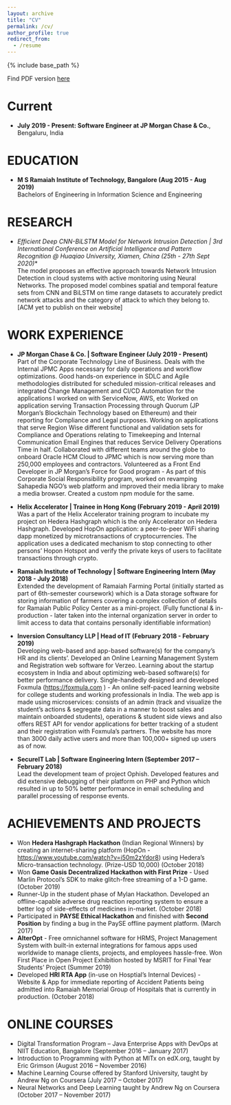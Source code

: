 ```yaml
---
layout: archive
title: "CV"
permalink: /cv/
author_profile: true
redirect_from:
  - /resume
---
```


{% include base_path %}

Find PDF version [here](https://jaysinha.me/files/resume_jay_sinha.pdf)

Current
======
* **July 2019 - Present: Software Engineer at JP Morgan Chase & Co.**, Bengaluru, India
  
  

EDUCATION 
======
* **M S Ramaiah Institute of Technology, Bangalore (Aug 2015 - Aug 2019)**\
Bachelors of Engineering in Information Science and Engineering	


RESEARCH
======
* **Efficient Deep CNN-BiLSTM Model for Network Intrusion Detection* | 3rd International Conference on Artificial Intelligence and Pattern Recognition @ Huaqiao University, Xiamen, China (25th - 27th Sept 2020)**\
The model proposes an effective approach towards Network Intrusion Detection in cloud systems with active monitoring using Neural Networks. The proposed model combines spatial and temporal feature sets from CNN and BiLSTM on time range datasets to accurately predict network attacks and the category of attack to which they belong to. [ACM yet to publish on their website]


WORK EXPERIENCE
======
* **JP Morgan Chase & Co. | Software Engineer (July 2019 - Present)**\
Part of the Corporate Technology Line of Business. Deals with the Internal JPMC Apps necessary for daily operations and workflow optimizations. Good hands-on experience in SDLC and Agile methodologies distributed for scheduled mission-critical releases and integrated Change Management and CI/CD Automation for the applications I worked on with ServiceNow, AWS, etc
Worked on application serving Transaction Processing through Quorum (JP Morgan’s Blockchain Technology based on Ethereum) and their reporting for Compliance and Legal purposes.
Working on applications that serve Region Wise different functional and validation sets for Compliance and Operations relating to Timekeeping and Internal Communication Email Engines that reduces Service Delivery Operations Time in half.
Collaborated with different teams around the globe to onboard Oracle HCM Cloud to JPMC which is now serving more than 250,000 employees and contractors. 
Volunteered as a Front End Developer in JP Morgan’s Force for Good program - As part of this Corporate Social Responsibility program, worked on revamping Sahapedia NGO’s web platform and improved their media library to make a media browser. Created a custom npm module for the same.

* **Helix Accelerator | Trainee in Hong Kong (February 2019 - April 2019)**\
Was a part of the Helix Accelerator training program to incubate my project on Hedera Hashgraph which is the only Accelerator on Hedera Hashgraph. Developed HopOn application: a peer-to-peer WiFi sharing dapp monetized by microtransactions of cryptocurrencies. The application uses a dedicated mechanism to stop connecting to other persons’ Hopon Hotspot and verify the private keys of users to facilitate transactions through crypto. 

* **Ramaiah Institute of Technology | Software Engineering Intern (May 2018 - July 2018)**\
Extended the development of Ramaiah Farming Portal (initially started as part of 6th-semester coursework) which is a Data storage software for storing information of farmers covering a complex collection of details for Ramaiah Public Policy Center as a mini-project. (Fully functional & in-production - later taken into the internal organization server in order to limit access to data that contains personally identifiable information)


* **Inversion Consultancy LLP | Head of IT (February 2018 - February 2019)**\
Developing web-based and app-based software(s) for the company’s HR and its clients’.
Developed an Online Learning Management System and Registration web software for Verzeo.
Learning about the startup ecosystem in India and about optimizing web-based software(s) for better performance delivery.
Single-handedly designed and developed Foxmula (https://foxmula.com ) - An online self-paced learning website for college students and working professionals in India. The web app is made using microservices: consists of an admin (track and visualize the student’s actions & segregate data in a manner to boost sales and maintain onboarded students), operations & student side views and also offers REST API for vendor applications for better tracking of a student and their registration with Foxmula’s partners. The website has more than 3000 daily active users and more than 100,000+ signed up users as of now.

* **SecureIT Lab | Software Engineering Intern (September 2017 – February 2018)**\
Lead the development team of project Ophish.
Developed features and did extensive debugging of their platform on PHP and Python which resulted in up to 50% better performance in email scheduling and parallel processing of response events.

ACHIEVEMENTS AND PROJECTS 
======
* Won **Hedera Hashgraph Hackathon** (Indian Regional Winners) by creating an internet-sharing platform (HopOn - https://www.youtube.com/watch?v=i50m2zYdor8) using Hedera’s Micro-transaction technology. (Prize-USD 10,000) (October 2018)
* Won **Game Oasis Decentralized Hackathon with First Prize** - Used Marlin Protocol’s SDK to make glitch-free streaming of a 1-D game. (October 2019)
* Runner-Up in the student phase of Mylan Hackathon. Developed an offline-capable adverse drug reaction reporting system to ensure a better log of side-effects of medicines in-market. (October 2018)
* Participated in **PAYSE Ethical Hackathon** and finished with **Second Position** by finding a bug in the PaySE offline payment platform. (March 2017)
* **AlterOpt** - Free omnichannel software for HRMS, Project Management System with built-in external integrations for famous apps used worldwide to manage clients, projects, and employees hassle-free. Won First Place in Open Project Exhibition hosted by MSRIT for Final Year Students’ Project (Summer 2019)
* Developed **HRI RTA App** (in-use on Hosptial’s Internal Devices) - Website & App for immediate reporting of Accident Patients being admitted into Ramaiah Memorial Group of Hospitals that is currently in production. (October 2018)

ONLINE COURSES
======
* Digital Transformation Program – Java Enterprise Apps with DevOps at NIIT Education, Bangalore (September 2016 – January 2017)
* Introduction to Programming with Python at MITx on edX.org, taught by Eric Grimson (August 2016 – November 2016)
* Machine Learning Course offered by Stanford University, taught by Andrew Ng on Coursera (July 2017 – October 2017)
* Neural Networks and Deep Learning taught by Andrew Ng on Coursera (October 2017 – November 2017)



